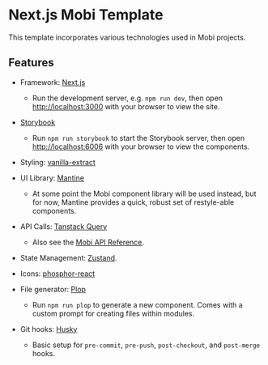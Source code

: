 # Next.js Mobi Template

This template incorporates various technologies used in Mobi projects.

## Features

- Framework: [Next.js](https://nextjs.org/)

  - Run the development server, e.g. `npm run dev`, then open [http://localhost:3000](http://localhost:3000) with your browser to view the site.

- [Storybook](https://storybook.js.org/)
  - Run `npm run storybook` to start the Storybook server, then open [http://localhost:6006](http://localhost:6006) with your browser to view the components.
- Styling: [vanilla-extract](https://vanilla-extract.style/)
- UI Library: [Mantine](https://mantine.dev/getting-started/)
  - At some point the Mobi component library will be used instead, but for now, Mantine provides a quick, robust set of restyle-able components.
- API Calls: [Tanstack Query](https://tanstack.com/query/latest)

  - Also see the [Mobi API Reference](https://takemobiteam.github.io/master-api-docs/#/).

- State Management: [Zustand](https://docs.pmnd.rs/zustand/getting-started/introduction).
- Icons: [phosphor-react](https://www.npmjs.com/package/phosphor-react)
- File generator: [Plop](https://plopjs.com/documentation/)
  - Run `npm run plop` to generate a new component. Comes with a custom prompt for creating files within modules.
- Git hooks: [Husky](https://typicode.github.io/husky/#/)
  - Basic setup for `pre-commit`, `pre-push`, `post-checkout`, and `post-merge` hooks.

